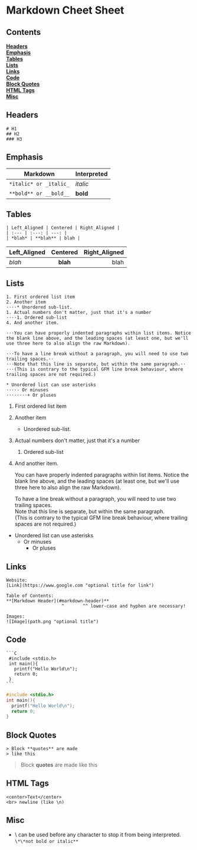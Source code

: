 # Markdown Cheet Sheet

## Contents
**[Headers](#headers)**  
**[Emphasis](#emphasis)**  
**[Tables](#tables)**  
**[Lists](#lists)**  
**[Links](#links)**  
**[Code](#code)**  
**[Block Quotes](#block-quotes)**  
**[HTML Tags](#html-tags)**  
**[Misc](#misc)**  
## Headers

```
# H1
## H2
### H3
```

## Emphasis
| Markdown | Interpreted |
| --- | --- |
|`*italic* or _italic_` | *italic* |
|`**bold** or __bold__` | **bold** |

## Tables
```
| Left_Aligned | Centered | Right_Aligned |
| :--- | :---: | ---: |
| *blah* | **blah** | blah |
```

| Left_Aligned | Centered | Right_Aligned |
| :--- | :---: | ---: |
| *blah* | **blah** | blah|

## Lists
```
1. First ordered list item
2. Another item
⋅⋅⋅⋅* Unordered sub-list.
1. Actual numbers don't matter, just that it's a number
⋅⋅⋅⋅1. Ordered sub-list
4. And another item.

⋅⋅⋅You can have properly indented paragraphs within list items. Notice the blank line above, and the leading spaces (at least one, but we'll use three here to also align the raw Markdown).

⋅⋅⋅To have a line break without a paragraph, you will need to use two trailing spaces.⋅⋅
⋅⋅⋅Note that this line is separate, but within the same paragraph.⋅⋅
⋅⋅⋅(This is contrary to the typical GFM line break behaviour, where trailing spaces are not required.)

* Unordered list can use asterisks
⋅⋅⋅⋅- Or minuses
⋅⋅⋅⋅⋅⋅⋅⋅+ Or pluses
```

1. First ordered list item
2. Another item
    * Unordered sub-list.
1. Actual numbers don't matter, just that it's a number
    1. Ordered sub-list
4. And another item.

   You can have properly indented paragraphs within list items. Notice the blank line above, and the leading spaces (at least one, but we'll use three here to also align the raw Markdown).

   To have a line break without a paragraph, you will need to use two trailing spaces.  
   Note that this line is separate, but within the same paragraph.  
   (This is contrary to the typical GFM line break behaviour, where trailing spaces are not required.)

* Unordered list can use asterisks
    - Or minuses
        + Or pluses

## Links
```
Website:
[Link](https://www.google.com "optional title for link")

Table of Contents:
**[Markdown Header](#markdown-header)**  
                     ^       ^^ lower-case and hyphen are necessary!

Images:
![Image](path.png "optional title")
```

## Code
````
```C
 #include <stdio.h>
 int main(){
   printf("Hello World\n");
   return 0;
 }
```
````

```C
#include <stdio.h>
int main(){
  printf("Hello World\n");
  return 0;
}
```

## Block Quotes
```
> Block **quotes** are made
> like this
```
> Block **quotes** are made
> like this

## HTML Tags
```
<center>Text</center>
<br> newline (like \n)
```

## Misc
* \ can be used before any character to stop it from being interpreted. `\*\*not bold or italic**`
